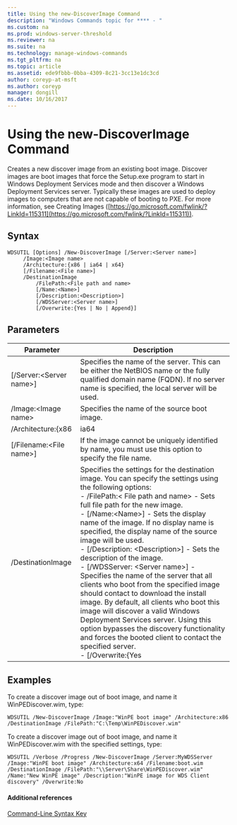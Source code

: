 ```yaml
---
title: Using the new-DiscoverImage Command
description: "Windows Commands topic for **** - "
ms.custom: na
ms.prod: windows-server-threshold
ms.reviewer: na
ms.suite: na
ms.technology: manage-windows-commands
ms.tgt_pltfrm: na
ms.topic: article
ms.assetid: ede9fbbb-0bba-4309-8c21-3cc13e1dc3cd
author: coreyp-at-msft
ms.author: coreyp
manager: dongill
ms.date: 10/16/2017
---
```


# Using the new-DiscoverImage Command



Creates a new discover image from an existing boot image. Discover images are boot images that force the Setup.exe program to start in Windows Deployment Services mode and then discover a Windows Deployment Services server. Typically these images are used to deploy images to computers that are not capable of booting to PXE. For more information, see Creating Images ([https://go.microsoft.com/fwlink/?LinkId=115311](https://go.microsoft.com/fwlink/?LinkId=115311)).

## Syntax

```
WDSUTIL [Options] /New-DiscoverImage [/Server:<Server name>]
     /Image:<Image name>
     /Architecture:{x86 | ia64 | x64}
     [/Filename:<File name>]
     /DestinationImage
         /FilePath:<File path and name>
         [/Name:<Name>]
         [/Description:<Description>]
         [/WDSServer:<Server name>]
         [/Overwrite:{Yes | No | Append}]
```

## Parameters

|        Parameter         |                                                                                                                                                                                                                                                                                                                                                                                                                       Description                                                                                                                                                                                                                                                                                                                                                                                                                       |
|--------------------------|---------------------------------------------------------------------------------------------------------------------------------------------------------------------------------------------------------------------------------------------------------------------------------------------------------------------------------------------------------------------------------------------------------------------------------------------------------------------------------------------------------------------------------------------------------------------------------------------------------------------------------------------------------------------------------------------------------------------------------------------------------------------------------------------------------------------------------------------------------|
| [/Server:\<Server name>] |                                                                                                                                                                                                                                                                                                                                     Specifies the name of the server. This can be either the NetBIOS name or the fully qualified domain name (FQDN). If no server name is specified, the local server will be used.                                                                                                                                                                                                                                                                                                                                     |
|   /Image:\<Image name>   |                                                                                                                                                                                                                                                                                                                                                                                                      Specifies the name of the source boot image.                                                                                                                                                                                                                                                                                                                                                                                                       |
|    /Architecture:{x86    |                                                                                                                                                                                                                                                                                                                                                                                                                          ia64                                                                                                                                                                                                                                                                                                                                                                                                                           |
| [/Filename:\<File name>] |                                                                                                                                                                                                                                                                                                                                                                         If the image cannot be uniquely identified by name, you must use this option to specify the file name.                                                                                                                                                                                                                                                                                                                                                                          |
|    /DestinationImage     | Specifies the settings for the destination image. You can specify the settings using the following options:</br>-   /FilePath:< File path and name> - Sets full file path for the new image.</br>-   [/Name:\<Name>] - Sets the display name of the image. If no display name is specified, the display name of the source image will be used.</br>-   [/Description: \<Description>] - Sets the description of the image.</br>-   [/WDSServer: \<Server name>] - Specifies the name of the server that all clients who boot from the specified image should contact to download the install image. By default, all clients who boot this image will discover a valid Windows Deployment Services server. Using this option bypasses the discovery functionality and forces the booted client to contact the specified server.</br>-   [/Overwrite:{Yes |

## <a name="BKMK_examples"></a>Examples

To create a discover image out of boot image, and name it WinPEDiscover.wim, type:
```
WDSUTIL /New-DiscoverImage /Image:"WinPE boot image" /Architecture:x86 /DestinationImage /FilePath:"C:\Temp\WinPEDiscover.wim"
```
To create a discover image out of boot image, and name it WinPEDiscover.wim with the specified settings, type:
```
WDSUTIL /Verbose /Progress /New-DiscoverImage /Server:MyWDSServer
/Image:"WinPE boot image" /Architecture:x64 /Filename:boot.wim /DestinationImage /FilePath:"\\Server\Share\WinPEDiscover.wim" 
/Name:"New WinPE image" /Description:"WinPE image for WDS Client discovery" /Overwrite:No
```

#### Additional references

[Command-Line Syntax Key](command-line-syntax-key.md)